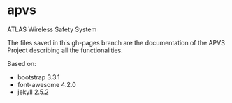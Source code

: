 apvs
====

ATLAS Wireless Safety System

The files saved in this gh-pages branch are the documentation of the APVS Project 
describing all the functionalities.

Based on:

- bootstrap 3.3.1
- font-awesome 4.2.0
- jekyll 2.5.2
